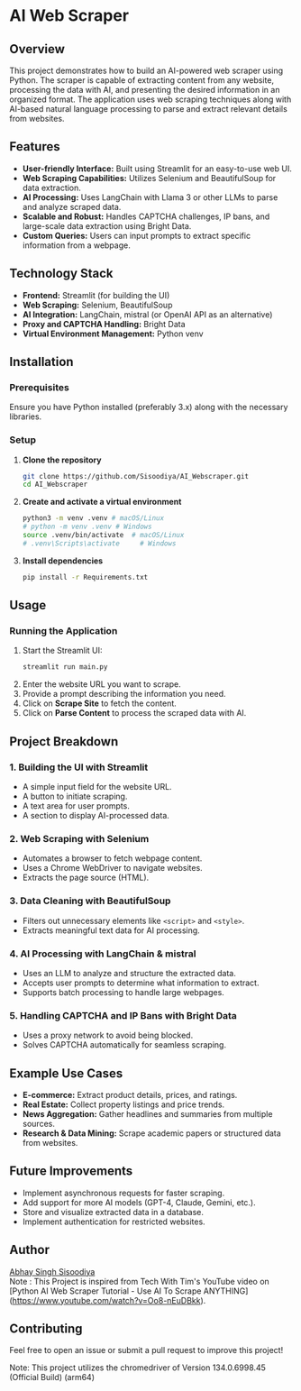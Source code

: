 # AI Web Scraper

## Overview
This project demonstrates how to build an AI-powered web scraper using Python. The scraper is capable of extracting content from any website, processing the data with AI, and presenting the desired information in an organized format. The application uses web scraping techniques along with AI-based natural language processing to parse and extract relevant details from websites.

## Features
- **User-friendly Interface:** Built using Streamlit for an easy-to-use web UI.
- **Web Scraping Capabilities:** Utilizes Selenium and BeautifulSoup for data extraction.
- **AI Processing:** Uses LangChain with Llama 3 or other LLMs to parse and analyze scraped data.
- **Scalable and Robust:** Handles CAPTCHA challenges, IP bans, and large-scale data extraction using Bright Data.
- **Custom Queries:** Users can input prompts to extract specific information from a webpage.

## Technology Stack
- **Frontend:** Streamlit (for building the UI)
- **Web Scraping:** Selenium, BeautifulSoup
- **AI Integration:** LangChain, mistral (or OpenAI API as an alternative)
- **Proxy and CAPTCHA Handling:** Bright Data
- **Virtual Environment Management:** Python venv

## Installation

### Prerequisites
Ensure you have Python installed (preferably 3.x) along with the necessary libraries.

### Setup
1. **Clone the repository**
   ```sh
   git clone https://github.com/Sisoodiya/AI_Webscraper.git
   cd AI_Webscraper
   ```
2. **Create and activate a virtual environment**
   ```sh
   python3 -m venv .venv # macOS/Linux
   # python -m venv .venv # Windows
   source .venv/bin/activate  # macOS/Linux
   # .venv\Scripts\activate     # Windows
   ```
3. **Install dependencies**
   ```sh
   pip install -r Requirements.txt
   ```

## Usage

### Running the Application
1. Start the Streamlit UI:
   ```sh
   streamlit run main.py
   ```
2. Enter the website URL you want to scrape.
3. Provide a prompt describing the information you need.
4. Click on **Scrape Site** to fetch the content.
5. Click on **Parse Content** to process the scraped data with AI.

## Project Breakdown

### 1. Building the UI with Streamlit
- A simple input field for the website URL.
- A button to initiate scraping.
- A text area for user prompts.
- A section to display AI-processed data.

### 2. Web Scraping with Selenium
- Automates a browser to fetch webpage content.
- Uses a Chrome WebDriver to navigate websites.
- Extracts the page source (HTML).

### 3. Data Cleaning with BeautifulSoup
- Filters out unnecessary elements like `<script>` and `<style>`.
- Extracts meaningful text data for AI processing.

### 4. AI Processing with LangChain & mistral
- Uses an LLM to analyze and structure the extracted data.
- Accepts user prompts to determine what information to extract.
- Supports batch processing to handle large webpages.

### 5. Handling CAPTCHA and IP Bans with Bright Data
- Uses a proxy network to avoid being blocked.
- Solves CAPTCHA automatically for seamless scraping.

## Example Use Cases
- **E-commerce:** Extract product details, prices, and ratings.
- **Real Estate:** Collect property listings and price trends.
- **News Aggregation:** Gather headlines and summaries from multiple sources.
- **Research & Data Mining:** Scrape academic papers or structured data from websites.

## Future Improvements
- Implement asynchronous requests for faster scraping.
- Add support for more AI models (GPT-4, Claude, Gemini, etc.).
- Store and visualize extracted data in a database.
- Implement authentication for restricted websites.

## Author
[Abhay Singh Sisoodiya](https://github.com/sisoodiya) <br>
Note : This Project is inspired from Tech With Tim's YouTube video on [Python AI Web Scraper Tutorial - Use AI To Scrape ANYTHING] (https://www.youtube.com/watch?v=Oo8-nEuDBkk).

## Contributing
Feel free to open an issue or submit a pull request to improve this project!

Note: This project utilizes the chromedriver of Version 134.0.6998.45 (Official Build) (arm64)
